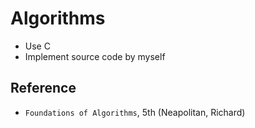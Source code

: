 # Algorithms
* Use C
* Implement source code by myself

## Reference
* `Foundations of Algorithms`, 5th (Neapolitan, Richard)
